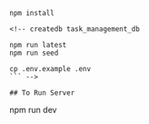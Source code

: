 
```
npm install
```

```
<!-- createdb task_management_db
```

```
npm run latest
npm run seed
```

```
cp .env.example .env
``` -->

## To Run Server

```
npm run dev
```